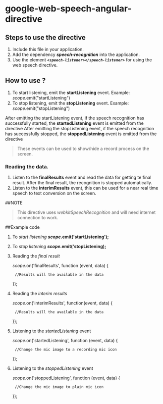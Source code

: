 # google-web-speech-angular-directive

## Steps to use the directive
1. Include this file in your application.
2. Add the dependency ***speech-recognition*** into the application.
3. Use the element ***`<speech-listener></speech-listener>`*** for using the web speech directive.

## How to use ?
1. To start listening, emit the **startListening** event.
Example: $scope.$emit("startListening")
2. To stop listening, emit the **stopListening** event.
Example: $scope.$emit("stopListening")


After emitting the startListening event, if the speech recognition has successfully started, the **startedListening** event is emitted from the directive
After emitting the stopListening event, if the speech recognition has successfully stopped, the **stoppedListening** event is emitted from the directive
> These events can be used to show/hide a record process on the screen.

### Reading the data.
1. Listen to the **finalResults** event and read the data for getting te final result. After the final result, the recognition is stopped automatically.
2. Listen to the **interimResults** event, this can be used for a near real time speech to text conversion on the screen.

##NOTE
>This directive uses *webkitSpeechRecognition* and will need internet connection to work.

##Example code
1. To *start listening*
    **$scope.$emit('startListening');**

2. To *stop listening*
    **$scope.$emit('stopListening);**

3. Reading the *final result*

    $scope.$on('finalResults', function (event, data) {

        //Results will the available in the data

    });

4. Reading the *interim results*

    $scope.$on('interimResults', function(event, data) {

        //Results will the available in the data
    
    });

5. Listening to the *startedListening* event
    
    $scope.$on('startedListening', function (event, data) {
        
        //Change the mic image to a recording mic icon

    });

6. Listening to the *stoppedListening* event

    $scope.$on('stoppedListening', function (event, data) {
        
        //Change the mic image to plain mic icon

    });